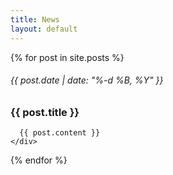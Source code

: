 ```yaml
---
title: News
layout: default
---
```



 <div class="container">

  {% for post in site.posts %}
  <div class="row my-5">
    <div class="col">
      <h6>{{ post.date | date: "%-d %B, %Y" }}</h6>
      <h3>{{ post.title }}</h3>

      {{ post.content }}
    </div>
  </div>
  {% endfor %}
